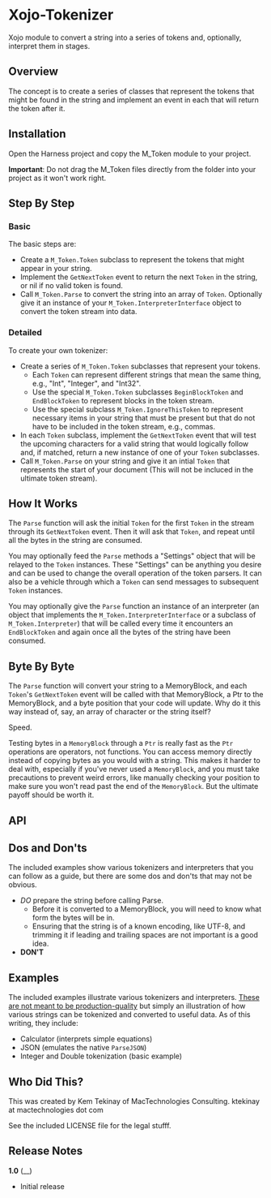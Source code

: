 # Xojo-Tokenizer

Xojo module to convert a string into a series of tokens and, optionally, interpret them in stages.

## Overview

The concept is to create a series of classes that represent the tokens that might be found in the string and implement an event in each that will return the token after it.

## Installation

Open the Harness project and copy the M_Token module to your project.

**Important**: Do not drag the M_Token files directly from the folder into your project as it won't work right.

## Step By Step

### Basic

The basic steps are:

* Create a `M_Token.Token` subclass to represent the tokens that might appear in your string.
* Implement the `GetNextToken` event to return the next `Token` in the string, or nil if no valid token is found.
* Call `M_Token.Parse` to convert the string into an array of `Token`. Optionally give it an instance of your `M_Token.InterpreterInterface` object to convert the token stream into data.

### Detailed

To create your own tokenizer:

* Create a series of `M_Token.Token` subclasses that represent your tokens.
  * Each `Token` can represent different strings that mean the same thing, e.g., "Int", "Integer", and "Int32".
  * Use the special `M_Token.Token` subclasses `BeginBlockToken` and `EndBlockToken` to represent blocks in the token stream.
  * Use the special subclass `M_Token.IgnoreThisToken` to represent necessary items in your string that must be present but that do not have to be included in the token stream, e.g., commas.
* In each `Token` subclass, implement the `GetNextToken` event that will test the upcoming characters for a valid string that would logically follow and, if matched, return a new instance of one of your `Token` subclasses.
* Call `M_Token.Parse` on your string and give it an intial `Token` that represents the start of your document (This will not be incluced in the ultimate token stream).

## How It Works

The `Parse` function will ask the initial `Token` for the first `Token` in the stream through its `GetNextToken` event. Then it will ask that `Token`, and repeat until all the bytes in the string are consumed.

You may optionally feed the `Parse` methods a "Settings" object that will be relayed to the `Token` instances. These "Settings" can be anything you desire and can be used to change the overall operation of the token parsers. It can also be a vehicle through which a `Token` can send messages to subsequent `Token` instances.

You may optionally give the `Parse` function an instance of an interpreter (an object that implements the `M_Token.InterpreterInterface` or a subclass of `M_Token.Interpreter`) that will be called every time it encounters an `EndBlockToken` and again once all the bytes of the string have been consumed.

## Byte By Byte

The `Parse` function will convert your string to a MemoryBlock, and each `Token`'s `GetNextToken` event will be called with that MemoryBlock, a Ptr to the MemoryBlock, and a byte position that your code will update. Why do it this way instead of, say, an array of character or the string itself?

Speed.

Testing bytes in a `MemoryBlock` through a `Ptr` is really fast as the `Ptr` operations are operators, not functions. You can access memory directly instead of copying bytes as you would with a string. This makes it harder to deal with, especially if you've never used a `MemoryBlock`, and you must take precautions to prevent weird errors, like manually checking your position to make sure you won't read past the end of the `MemoryBlock`. But the ultimate payoff should be worth it.

## API



## Dos and Don'ts

The included examples show various tokenizers and interpreters that you can follow as a guide, but there are some dos and don'ts that may not be obvious.

* *DO* prepare the string before calling Parse.
  * Before it is converted to a MemoryBlock, you will need to know what form the bytes will be in.
  * Ensuring that the string is of a known encoding, like UTF-8, and trimming it if leading and trailing spaces are not important is a good idea.
* **DON'T**

## Examples

The included examples illustrate various tokenizers and interpreters. <u>These are not meant to be production-quality</u> but simply an illustration of how various strings can be tokenized and converted to useful data. As of this writing, they include:

* Calculator (interprets simple equations)
* JSON (emulates the native `ParseJSON`)
* Integer and Double tokenization (basic example)

## Who Did This?

This was created by Kem Tekinay of MacTechnologies Consulting.
ktekinay at mactechnologies dot com

See the included LICENSE file for the legal stufff.

## Release Notes

**1.0** (__)

* Initial release